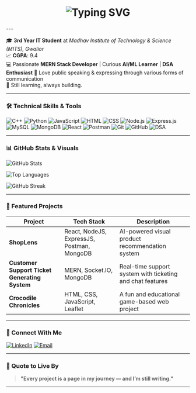 <!-- Typing SVG -->
<h1 align="center">
  <img 
    src="https://readme-typing-svg.demolab.com?font=Fira+Code&weight=700&size=30&duration=2000&pause=100&color=0A66C2&center=true&vCenter=true&width=700&lines=Hi there 👋%2C+I'm+Anshita!;👩‍💻Tech+Enthusiast+%26+Creative+Mind" 
    alt="Typing SVG"
  />
</h1>
---

🎓 **3rd Year IT Student** at *Madhav Institute of Technology & Science (MITS), Gwalior*  
📈 **CGPA**: 9.4  
💻 Passionate **MERN Stack Developer** | Curious **AI/ML Learner** | **DSA Enthusiast**
🎤 Love public speaking & expressing through various forms of communication  
🌱 Still learning, always building.

---

### 🛠️ Technical Skills & Tools

![C++](https://img.shields.io/badge/C++-00599C?style=for-the-badge&logo=cplusplus)
![Python](https://img.shields.io/badge/Python-3670A0?style=for-the-badge&logo=python)
![JavaScript](https://img.shields.io/badge/JavaScript-F7DF1E?style=for-the-badge&logo=javascript)
![HTML](https://img.shields.io/badge/HTML-E34F26?style=for-the-badge&logo=html5)
![CSS](https://img.shields.io/badge/CSS-1572B6?style=for-the-badge&logo=css3)
![Node.js](https://img.shields.io/badge/Node.js-339933?style=for-the-badge&logo=nodedotjs)
![Express.js](https://img.shields.io/badge/Express.js-000000?style=for-the-badge&logo=express)
![MySQL](https://img.shields.io/badge/MySQL-00000F?style=for-the-badge&logo=mysql)
![MongoDB](https://img.shields.io/badge/MongoDB-4EA94B?style=for-the-badge&logo=mongodb)
![React](https://img.shields.io/badge/React-20232A?style=for-the-badge&logo=react)
![Postman](https://img.shields.io/badge/Postman-FF6C37?style=for-the-badge&logo=postman)
![Git](https://img.shields.io/badge/Git-F05032?style=for-the-badge&logo=git)
![GitHub](https://img.shields.io/badge/GitHub-181717?style=for-the-badge&logo=github)
![DSA](https://img.shields.io/badge/Data_Structures_and_Algorithms-000000?style=for-the-badge&logo=leetcode)

---


### 📊 GitHub Stats & Visuals

![GitHub Stats](https://github-readme-stats.vercel.app/api?username=anshita-24&show_icons=true&theme=radical)

![Top Languages](https://github-readme-stats.vercel.app/api/top-langs/?username=anshita-24&layout=compact&theme=tokyonight)

![GitHub Streak](https://github-readme-streak-stats.herokuapp.com/?user=anshita-24&theme=dark&date_format=M%20j%5B%2C%20Y%5D)

---

### 🚀 Featured Projects

| Project                                 | Tech Stack                                 | Description                                               |
|-----------------------------------------|--------------------------------------------|-----------------------------------------------------------|
| **ShopLens**                            | React, NodeJS, ExpressJS, Postman, MongoDB | AI-powered visual product recommendation system           |
| **Customer Support Ticket Generating System** | MERN, Socket.IO, MongoDB                  | Real-time support system with ticketing and chat features |
| **Crocodile Chronicles**                | HTML, CSS, JavaScript, Leaflet             | A fun and educational game-based web project              |

---

### 🤝 Connect With Me
[![LinkedIn](https://img.shields.io/badge/-LinkedIn-0A66C2?style=for-the-badge&logo=linkedin&logoColor=white)](https://www.linkedin.com/in/anshita-shrivastava-73a07929a)
[![Email](https://img.shields.io/badge/-Email-D14836?style=for-the-badge&logo=gmail&logoColor=white)](mailto:anshitaa.shrivastava2005@gmail.com)

---

### 💬 Quote to Live By
> **"Every project is a page in my journey — and I’m still writing."**

---


